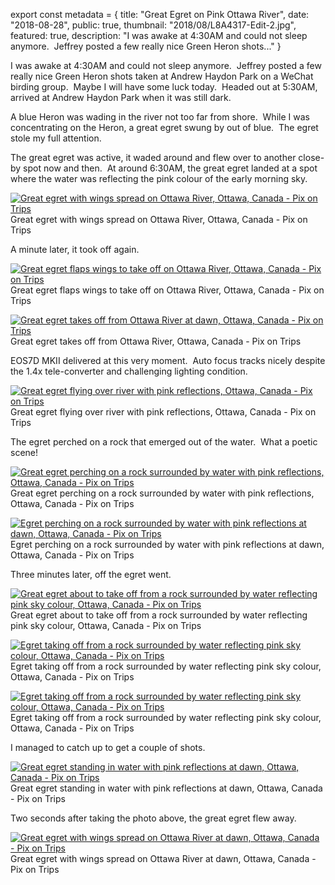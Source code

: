 export const metadata = { title: "Great Egret on Pink Ottawa River", date: "2018-08-28", public: true, thumbnail: "2018/08/L8A4317-Edit-2.jpg", featured: true, description: "I was awake at 4:30AM and could not sleep anymore.  Jeffrey posted a few really nice Green Heron shots..." }

I was awake at 4:30AM and could not sleep anymore.  Jeffrey posted a few really nice Green Heron shots taken at Andrew Haydon Park on a WeChat birding group.  Maybe I will have some luck today.  Headed out at 5:30AM, arrived at Andrew Haydon Park when it was still dark.

A blue Heron was wading in the river not too far from shore.  While I was concentrating on the Heron, a great egret swung by out of blue.  The egret stole my full attention.

The great egret was active, it waded around and flew over to another close-by spot now and then.  At around 6:30AM, the great egret landed at a spot where the water was reflecting the pink colour of the early morning sky.

[![Great egret with wings spread on Ottawa River, Ottawa, Canada - Pix on Trips](http://pixontrips.com/wp-content/uploads/2018/08/L8A4270-Edit-3.jpg)](http://pixontrips.com/blogs/great-egret-on-pink-ottawa-river/great-egret-with-wings-spread/) Great egret with wings spread on Ottawa River, Ottawa, Canada - Pix on Trips

A minute later, it took off again.

[![Great egret flaps wings to take off on Ottawa River, Ottawa, Canada - Pix on Trips](http://pixontrips.com/wp-content/uploads/2018/08/L8A4315-Edit.jpg)](http://pixontrips.com/blogs/great-egret-on-pink-ottawa-river/great-egret-flapping-wings/) Great egret flaps wings to take off on Ottawa River, Ottawa, Canada - Pix on Trips

[![Great egret takes off from Ottawa River at dawn, Ottawa, Canada - Pix on Trips](http://pixontrips.com/wp-content/uploads/2018/08/L8A4317-Edit-2.jpg)](http://pixontrips.com/blogs/great-egret-on-pink-ottawa-river/great-egret-taking-off/) Great egret takes off from Ottawa River, Ottawa, Canada - Pix on Trips

EOS7D MKII delivered at this very moment.  Auto focus tracks nicely despite the 1.4x tele-converter and challenging lighting condition.

[![Great egret flying over river with pink reflections, Ottawa, Canada - Pix on Trips](http://pixontrips.com/wp-content/uploads/2018/08/L8A4322-Edit-2-2.jpg)](http://pixontrips.com/blogs/great-egret-on-pink-ottawa-river/great-egret-flying-over-river-with-pink-reflections-2/) Great egret flying over river with pink reflections, Ottawa, Canada - Pix on Trips

The egret perched on a rock that emerged out of the water.  What a poetic scene!

[![Great egret perching on a rock surrounded by water with pink reflections, Ottawa, Canada - Pix on Trips](http://pixontrips.com/wp-content/uploads/2018/08/L8A4343-Edit.jpg)](http://pixontrips.com/blogs/great-egret-on-pink-ottawa-river/great-egret-perching-on-a-rock-surrounded-by-water/) Great egret perching on a rock surrounded by water with pink reflections, Ottawa, Canada - Pix on Trips

[![Egret perching on a rock surrounded by water with pink reflections at dawn, Ottawa, Canada - Pix on Trips](http://pixontrips.com/wp-content/uploads/2018/08/L8A4359-Edit.jpg)](http://pixontrips.com/blogs/great-egret-on-pink-ottawa-river/egret-perching-on-a-rock-surrounded-by-water/) Egret perching on a rock surrounded by water with pink reflections at dawn, Ottawa, Canada - Pix on Trips

Three minutes later, off the egret went.

[![Great egret about to  take off from a rock surrounded by water reflecting pink sky colour, Ottawa, Canada - Pix on Trips](http://pixontrips.com/wp-content/uploads/2018/08/L8A4396-Edit.jpg)](http://pixontrips.com/blogs/great-egret-on-pink-ottawa-river/great-egret-about-to-take-off/) Great egret about to take off from a rock surrounded by water reflecting pink sky colour, Ottawa, Canada - Pix on Trips

[![Egret taking off from a rock surrounded by water reflecting pink sky colour, Ottawa, Canada - Pix on Trips](http://pixontrips.com/wp-content/uploads/2018/08/L8A4397-Edit.jpg)](http://pixontrips.com/blogs/great-egret-on-pink-ottawa-river/egret-taking-off/) Egret taking off from a rock surrounded by water reflecting pink sky colour, Ottawa, Canada - Pix on Trips

[![Egret taking off from a rock surrounded by water reflecting pink sky colour, Ottawa, Canada - Pix on Trips](http://pixontrips.com/wp-content/uploads/2018/08/L8A4398-Edit.jpg)](http://pixontrips.com/blogs/great-egret-on-pink-ottawa-river/egret-taking-off-2/) Egret taking off from a rock surrounded by water reflecting pink sky colour, Ottawa, Canada - Pix on Trips

I managed to catch up to get a couple of shots.

[![Great egret standing in water with pink reflections at dawn, Ottawa, Canada - Pix on Trips](http://pixontrips.com/wp-content/uploads/2018/08/L8A4419-Edit-3.jpg)](http://pixontrips.com/blogs/great-egret-on-pink-ottawa-river/great-egret-standing-in-water-at-dawn/) Great egret standing in water with pink reflections at dawn, Ottawa, Canada - Pix on Trips

Two seconds after taking the photo above, the great egret flew away.

[![Great egret with wings spread on Ottawa River at dawn, Ottawa, Canada - Pix on Trips](http://pixontrips.com/wp-content/uploads/2018/08/L8A4425-Edit-5.jpg)](http://pixontrips.com/blogs/great-egret-on-pink-ottawa-river/great-egret-with-wings-spread-2/) Great egret with wings spread on Ottawa River at dawn, Ottawa, Canada - Pix on Trips
